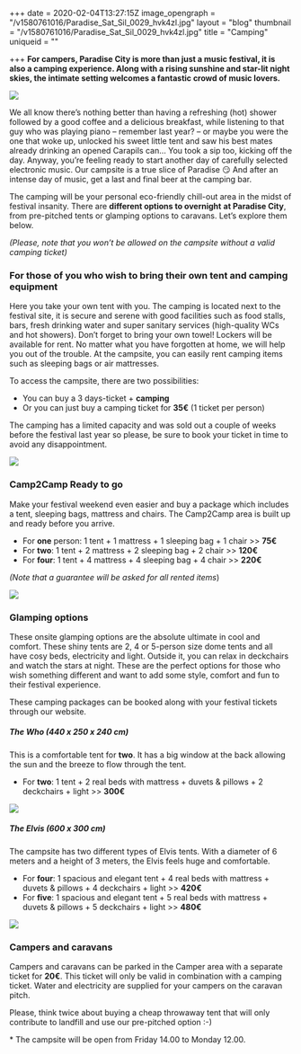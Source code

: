 +++
date = 2020-02-04T13:27:15Z
image_opengraph = "/v1580761016/Paradise_Sat_Sil_0029_hvk4zl.jpg"
layout = "blog"
thumbnail = "/v1580761016/Paradise_Sat_Sil_0029_hvk4zl.jpg"
title = "Camping"
uniqueid = ""

+++
**For campers, Paradise City is more than just a music festival, it is also a camping experience. Along with a rising sunshine and star-lit night skies, the intimate setting welcomes a fantastic crowd of music lovers.**

![](https://res.cloudinary.com/dxswtxauo/image/upload/v1580820865/B64I9384_uexrd4.jpg)

We all know there’s nothing better than having a refreshing (hot) shower followed by a good coffee and a delicious breakfast, while listening to that guy who was playing piano – remember last year? – or maybe you were the one that woke up, unlocked his sweet little tent and saw his best mates already drinking an opened Carapils can… You took a sip too, kicking off the day. Anyway, you’re feeling ready to start another day of carefully selected electronic music. Our campsite is a true slice of Paradise 😏 And after an intense day of music, get a last and final beer at the camping bar.

The camping will be your personal eco-friendly chill-out area in the midst of festival insanity. There are **different options to overnight** **at Paradise City**, from pre-pitched tents or glamping options to caravans. Let’s explore them below.

_(Please, note that you won’t be allowed on the campsite without a valid camping ticket)_

### For those of you who wish to bring their own tent and camping equipment

Here you take your own tent with you. The camping is located next to the festival site, it is secure and serene with good facilities such as food stalls, bars, fresh drinking water and super sanitary services (high-quality WCs and hot showers). Don’t forget to bring your own towel! Lockers will be available for rent. No matter what you have forgotten at home, we will help you out of the trouble. At the campsite, you can easily rent camping items such as sleeping bags or air mattresses.

To access the campsite, there are two possibilities:

* You can buy a 3 days-ticket + **camping**
* Or you can just buy a camping ticket for **35€** (1 ticket per person)

The camping has a limited capacity and was sold out a couple of weeks before the festival last year so please, be sure to book your ticket in time to avoid any disappointment.

![](https://res.cloudinary.com/dxswtxauo/image/upload/v1580821029/paradise249_050719_602A5051_leylahesna_lr__htlmlg.jpg)

### Camp2Camp Ready to go

Make your festival weekend even easier and buy a package which includes a tent, sleeping bags, mattress and chairs. The Camp2Camp area is built up and ready before you arrive.

* For **one** person: 1 tent + 1 mattress + 1 sleeping bag + 1 chair >> **75€**
* For **two**: 1 tent + 2 mattress + 2 sleeping bag + 2 chair >> **120€**
* For **four**: 1 tent + 4 mattress + 4 sleeping bag + 4 chair >> **220€**

_(Note that a guarantee will be asked for all rented items_)

![](https://res.cloudinary.com/dxswtxauo/image/upload/v1580821150/paradise204_050719_602A5058_leylahesna_lr__g58y7h.jpg)

### **Glamping options**

These onsite glamping options are the absolute ultimate in cool and comfort. These shiny tents are 2, 4 or 5-person size dome tents and all have cosy beds, electricity and light. Outside it, you can relax in deckchairs and watch the stars at night. These are the perfect options for those who wish something different and want to add some style, comfort and fun to their festival experience.

These camping packages can be booked along with your festival tickets through our website.

##### **The Who** (440 x 250 x 240 cm)

This is a comfortable tent for **two**. It has a big window at the back allowing the sun and the breeze to flow through the tent.

* For **two**: 1 tent + 2 real beds with mattress + duvets & pillows + 2 deckchairs + light >> **300€**

![](https://res.cloudinary.com/dxswtxauo/image/upload/v1580821249/2019-06-27_Liffin_Defqon_0086_WEB_hykdhv.jpg)

##### **The Elvis** (600 x 300 cm)

The campsite has two different types of Elvis tents. With a diameter of 6 meters and a height of 3 meters, the Elvis feels huge and comfortable.

* For **four**: 1 spacious and elegant tent + 4 real beds with mattress + duvets & pillows + 4 deckchairs + light >> **420€**
* For **five**: 1 spacious and elegant tent + 5 real beds with mattress + duvets & pillows + 5 deckchairs + light >> **480€**

![](https://res.cloudinary.com/dxswtxauo/image/upload/v1580821466/2019-07-25_Liffin_Gardens_0330_2_HR_zwnf5b.jpg)

### **Campers and caravans**

Campers and caravans can be parked in the Camper area with a separate ticket for **20€**. This ticket will only be valid in combination with a camping ticket. Water and electricity are supplied for your campers on the caravan pitch.

Please, think twice about buying a cheap throwaway tent that will only contribute to landfill and use our pre-pitched option :-)

\* The campsite will be open from Friday 14.00 to Monday 12.00.